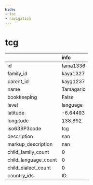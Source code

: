 ```yaml
---
hide:
- toc
- navigation
---
```

# tcg
|                      | info      |
|:---------------------|:----------|
| id                   | tama1336  |
| family_id            | kaya1327  |
| parent_id            | kayg1237  |
| name                 | Tamagario |
| bookkeeping          | False     |
| level                | language  |
| latitude             | -6.64493  |
| longitude            | 138.892   |
| iso639P3code         | tcg       |
| description          | nan       |
| markup_description   | nan       |
| child_family_count   | 0         |
| child_language_count | 0         |
| child_dialect_count  | 0         |
| country_ids          | ID        |